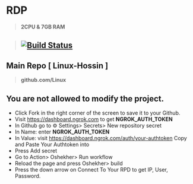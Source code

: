 # RDP

> **2CPU & 7GB RAM**

> ## [![Build Status](https://travis-ci.org/joemccann/dillinger.svg?branch=master)](https://github.com/Premium)

## Main Repo [ Linux-Hossin ]

> **github.com/Linux**

## You are not allowed to modify the project.
* Click Fork in the right corner of the screen to save it to your Github.
* Visit https://dashboard.ngrok.com to get **NGROK_AUTH_TOKEN**
* In Github go to ⚙ Settings> Secrets> New repository secret
* In Name: enter **NGROK_AUTH_TOKEN**
* In Value: visit https://dashboard.ngrok.com/auth/your-authtoken Copy and Paste Your Authtoken into
* Press Add secret
* Go to Action> Oshekher> Run workflow
* Reload the page and press Oshekher> build
* Press the down arrow on Connect To Your RPD to get IP, User, Password.
